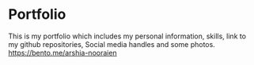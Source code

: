 # Portfolio
This is my portfolio which includes my personal information, skills, link to my github repositories, Social media handles and some photos.
https://bento.me/arshia-nooraien

